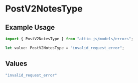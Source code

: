 # PostV2NotesType

## Example Usage

```typescript
import { PostV2NotesType } from "attio-js/models/errors";

let value: PostV2NotesType = "invalid_request_error";
```

## Values

```typescript
"invalid_request_error"
```